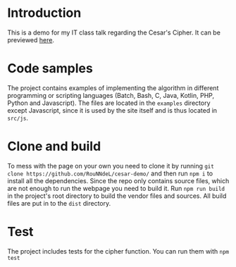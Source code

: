 # Introduction 
This is a demo for my IT class talk regarding the Cesar's Cipher. It can be previewed [here](https://demo.zdul.xyz/).

# Code samples
The project contains examples of implementing the algorithm in different programming or scripting languages (Batch, Bash, C, Java, Kotlin, PHP, Python and Javascript). The files are located in the `examples` directory except Javascript, since it is used by the site itself and is thus located in `src/js`.

# Clone and build
To mess with the page on your own you need to clone it by running `git clone https://github.com/RouNNdeL/cesar-demo/` and then run `npm i` to install all the dependencies. Since the repo only contains source files, which are not enough to run the webpage you need to build it. Run `npm run build` in the project's root directory to build the vendor files and sources. All build files are put in to the `dist` directory.

# Test
The project includes tests for the cipher function. You can run them with `npm test`